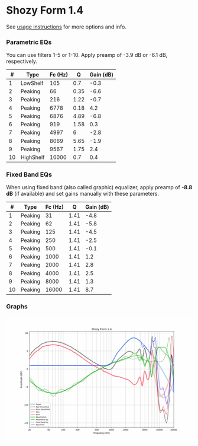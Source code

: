 # Shozy Form 1.4
See [usage instructions](https://github.com/jaakkopasanen/AutoEq#usage) for more options and info.

### Parametric EQs
You can use filters 1-5 or 1-10. Apply preamp of -3.9 dB or -6.1 dB, respectively.

|   # | Type      |   Fc (Hz) |    Q |   Gain (dB) |
|-----|-----------|-----------|------|-------------|
|   1 | LowShelf  |       105 | 0.7  |        -0.3 |
|   2 | Peaking   |        66 | 0.35 |        -6.6 |
|   3 | Peaking   |       216 | 1.22 |        -0.7 |
|   4 | Peaking   |      6778 | 0.18 |         4.2 |
|   5 | Peaking   |      6876 | 4.89 |        -6.8 |
|   6 | Peaking   |       919 | 1.58 |         0.3 |
|   7 | Peaking   |      4997 | 6    |        -2.8 |
|   8 | Peaking   |      8069 | 5.65 |        -1.9 |
|   9 | Peaking   |      9567 | 1.75 |         2.4 |
|  10 | HighShelf |     10000 | 0.7  |         0.4 |

### Fixed Band EQs
When using fixed band (also called graphic) equalizer, apply preamp of **-8.8 dB** (if available) and set gains manually with these parameters.

|   # | Type    |   Fc (Hz) |    Q |   Gain (dB) |
|-----|---------|-----------|------|-------------|
|   1 | Peaking |        31 | 1.41 |        -4.8 |
|   2 | Peaking |        62 | 1.41 |        -5.8 |
|   3 | Peaking |       125 | 1.41 |        -4.5 |
|   4 | Peaking |       250 | 1.41 |        -2.5 |
|   5 | Peaking |       500 | 1.41 |        -0.1 |
|   6 | Peaking |      1000 | 1.41 |         1.2 |
|   7 | Peaking |      2000 | 1.41 |         2.8 |
|   8 | Peaking |      4000 | 1.41 |         2.5 |
|   9 | Peaking |      8000 | 1.41 |         1.3 |
|  10 | Peaking |     16000 | 1.41 |         8.7 |

### Graphs
![](./Shozy%20Form%201.4.png)
